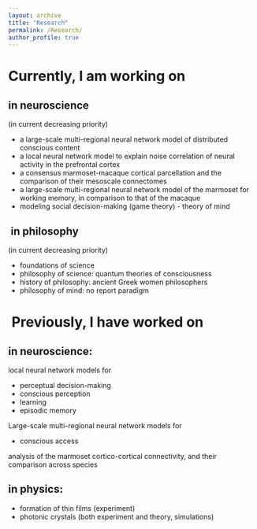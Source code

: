 ```yaml
---
layout: archive
title: "Research"
permalink: /Research/
author_profile: true
---
```



Currently, I am working on
====
 

in neuroscience
------
(in current decreasing priority)  
- a large-scale multi-regional neural network model of distributed conscious content  
- a local neural network model to explain noise correlation of neural activity in the prefrontal cortex
- a consensus marmoset-macaque cortical parcellation and the comparison of their mesoscale connectomes  
- a large-scale multi-regional neural network model of the marmoset for working   memory, in comparison to that of the macaque  
- modeling social decision-making (game theory) - theory of mind


​
in philosophy  
------
(in current decreasing priority)  
- foundations of science  
- philosophy of science: quantum theories of consciousness  
- history of philosophy: ancient Greek women philosophers  
- philosophy of mind: no report paradigm

​
Previously, I have worked on
====

**in neuroscience:**
----
local neural network models for
-  perceptual decision-making
-  conscious perception
-  learning
-  episodic memory
  
Large-scale multi-regional neural network models for  
- conscious access

analysis of the marmoset cortico-cortical connectivity, and their comparison across species  


**in physics:**
----
- formation of thin films (experiment)
- photonic crystals (both experiment and theory, simulations) 
